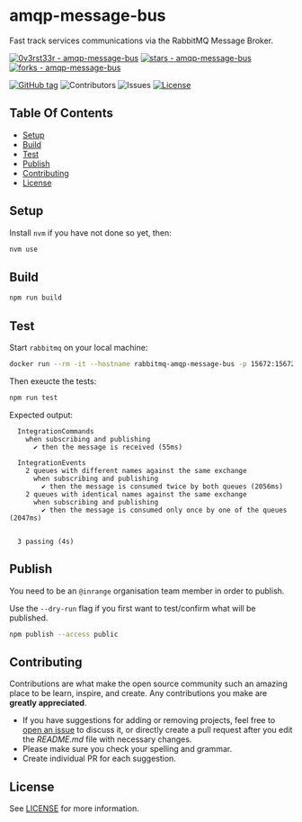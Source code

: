 # amqp-message-bus

Fast track services communications via the RabbitMQ Message Broker.

[![0v3rst33r - amqp-message-bus](https://img.shields.io/static/v1?label=0v3rst33r&message=amqp-message-bus&color=blue&logo=github)](https://github.com/0v3rst33r/amqp-message-bus)
[![stars - amqp-message-bus](https://img.shields.io/github/stars/0v3rst33r/amqp-message-bus?style=social)](https://github.com/0v3rst33r/amqp-message-bus)
[![forks - amqp-message-bus](https://img.shields.io/github/forks/0v3rst33r/amqp-message-bus?style=social)](https://github.com/0v3rst33r/amqp-message-bus)

[![GitHub tag](https://img.shields.io/github/tag/0v3rst33r/amqp-message-bus?include_prereleases=&sort=semver)](https://github.com/0v3rst33r/amqp-message-bus/releases/) ![Contributors](https://img.shields.io/github/contributors/0v3rst33r/amqp-message-bus?color=dark-green) ![Issues](https://img.shields.io/github/issues/0v3rst33r/amqp-message-bus) [![License](https://img.shields.io/github/license/0v3rst33r/amqp-message-bus)](#license)



## Table Of Contents

* [Setup](#setup)
* [Build](#build)
* [Test](#test)
* [Publish](#publish)
* [Contributing](#contributing)
* [License](#license)

## Setup

Install `nvm` if you have not done so yet, then:

```sh
nvm use
```

## Build

```sh
npm run build
```

## Test

Start `rabbitmq` on your local machine:

```sh
docker run --rm -it --hostname rabbitmq-amqp-message-bus -p 15672:15672 -p 5672:5672 rabbitmq:3-management
```

Then exeucte the tests:

```sh
npm run test
```

Expected output:

```
  IntegrationCommands
    when subscribing and publishing
      ✔ then the message is received (55ms)

  IntegrationEvents
    2 queues with different names against the same exchange
      when subscribing and publishing
        ✔ then the message is consumed twice by both queues (2056ms)
    2 queues with identical names against the same exchange
      when subscribing and publishing
        ✔ then the message is consumed only once by one of the queues (2047ms)


  3 passing (4s)
```

## Publish

You need to be an `@inrange` organisation team member in order to publish.

Use the `--dry-run` flag if you first want to test/confirm what will be published.

```sh
npm publish --access public
```

## Contributing

Contributions are what make the open source community such an amazing place to be learn, inspire, and create. Any contributions you make are **greatly appreciated**.
* If you have suggestions for adding or removing projects, feel free to [open an issue](https://github.com/0v3rst33r/amqp-message-bus/issues/new) to discuss it, or directly create a pull request after you edit the *README.md* file with necessary changes.
* Please make sure you check your spelling and grammar.
* Create individual PR for each suggestion.

## License

See [LICENSE](https://github.com/0v3rst33r/amqp-message-bus/blob/develop/LICENSE) for more information.
